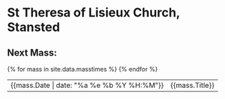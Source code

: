 # St Theresa of Lisieux Church, Stansted
## Next Mass:
<div id="nextMass" style="font-size: xxx-large; text-align: center"></div>

<script>
let now = Date.now();

let massTimes = {{ site.data.masstimes | jsonify }}.map(x => { x["timestamp"] = Date.parse(x.Date); return x; })
    .filter(x => x.timestamp >= now)
    .sort((a, b) => a.timestamp - b.timestamp);

let nextMass = massTimes.find(x => x.Type === 'Mass');

let titleParagraph = document.createElement("p");
titleParagraph.appendChild(document.createTextNode(nextMass.Title));


let date = new Date(nextMass.timestamp);
const options = {
  weekday: 'long',
  year: 'numeric',
  month: 'long',
  day: 'numeric',
};
const dateTimeFormat = new Intl.DateTimeFormat('en-GB', options);
let dateParagraph = document.createElement("p");
dateParagraph.appendChild(document.createTextNode(dateTimeFormat.format(date)));

document.getElementById("nextMass").replaceChildren(
titleParagraph,
dateParagraph
);

</script>


<table>
{% for mass in site.data.masstimes %}
<tr>
<td>{{mass.Date | date: "%a %e %b %Y %H:%M"}}</td>
<td>{{mass.Title}}</td>
</tr>
{% endfor %}
</table>
